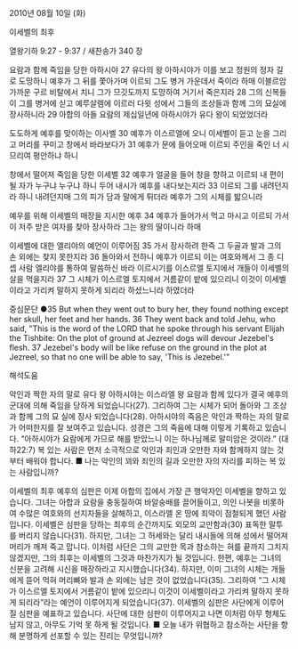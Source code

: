 2010년 08월 10일 (화)

이세벨의 최후



열왕기하 9:27 - 9:37 / 새찬송가 340 장


요람과 함께 죽임을 당한 아하시야
27 유다의 왕 아하시야가 이를 보고 정원의 정자 길로 도망하니 예후가 그 뒤를 쫓아가며 이르되 그도 병거 가운데서 죽이라 하매 이블르암 가까운 구르 비탈에서 치니 그가 므깃도까지 도망하여 거기서 죽은지라 28 그의 신복들이 그를 병거에 싣고 예루살렘에 이르러 다윗 성에서 그들의 조상들과 함께 그의 묘실에 장사하니라 29 아합의 아들 요람의 제십일년에 아하시야가 유다 왕이 되었었더라

도도하게 예후를 맞이하는 이사벨
30 예후가 이스르엘에 오니 이세벨이 듣고 눈을 그리고 머리를 꾸미고 창에서 바라보다가 31 예후가 문에 들어오매 이르되 주인을 죽인 너 시므리여 평안하냐 하니 

창에서 떨어져 죽임을 당한 이세벨
32 예후가 얼굴을 들어 창을 향하고 이르되 내 편이 될 자가 누구냐 누구냐 하니 두어 내시가 예후를 내다보는지라 33 이르되 그를 내려던지라 하니 내려던지매 그의 피가 담과 말에게 튀더라 예후가 그의 시체를 밟으니라 

예우를 위해 이세벨의 매장을 지시한 예후
34 예후가 들어가서 먹고 마시고 이르되 가서 이 저주 받은 여자를 찾아 장사하라 그는 왕의 딸이니라 하매 

이세벨에 대한 엘리야의 예언이 이루어짐
35 가서 장사하려 한즉 그 두골과 발과 그의 손 외에는 찾지 못한지라 36 돌아와서 전하니 예후가 이르되 이는 여호와께서 그 종 디셉 사람 엘리야를 통하여 말씀하신 바라 이르시기를 이스르엘 토지에서 개들이 이세벨의 살을 먹을지라 37 그 시체가 이스르엘 토지에서 거름같이 밭에 있으리니 이것이 이세벨이라고 가리켜 말하지 못하게 되리라 하셨느니라 하였더라 

중심문단 ●35 But when they went out to bury her, they found nothing except her skull, her feet and her hands. 36 They went back and told Jehu, who said, "This is the word of the LORD that he spoke through his servant Elijah the Tishbite: On the plot of ground at Jezreel dogs will devour Jezebel's flesh. 37 Jezebel's body will be like refuse on the ground in the plot at Jezreel, so that no one will be able to say, 'This is Jezebel.'"

해석도움





악인과 짝한 자의 말로  유다 왕 아하시야는 이스라엘 왕 요람과 함께 있다가 결국 예후의 군대에 의해 죽임을 당하게 되었습니다(27). 그리하여 그는 시체가 되어 돌아와 그 조상과 함께 그의 묘 실에 장사 되었습니다(28). 아하시야의 죽음은 악인과 짝하는 자의 말로가 어떠한지를 잘 보여주고 있습니다. 성경은 그의 죽음에 대해 이렇게 기록하고 있습니다. “아하시야가 요람에게 가므로 해를 받았느니 이는 하나님께로 말미암은 것이라.” (대하22:7) 복 있는 사람은 먼저 소극적으로 악인과 죄인과 오만한 자와 함께하지 않는 것부터 배워야 합니다.
■ 나는 악인의 꾀와 죄인의 길과 오만한 자의 자리를 피하는 복 있는 사람입니까?

이세벨의 최후
예후의 심판은 이제 아합의 집에서 가장 큰 행악자인 이세벨을 향하고 있습니다. 그녀는 아합과 요람을 충동질하여 바알숭배를 끌어들이고, 의인 나봇을 비롯하여 수많은 여호와의 선지자들을 살해하고, 이스라엘 온 땅에 죄악이 점철되게 했던 사람입니다. 이세벨은 심판을 당하는 최후의 순간까지도 외모의 교만함과(30) 표독한 말투를 버리지 않습니다(31). 하지만, 그녀는 그 허세와는 달리 내시들에 의해 성에서 떨어져 머리가 깨져 죽고 맙니다. 이처럼 사단은 그의 교만한 목과 참소하는 혀를 끝까지 그치지 않겠지만, 그의 최후는 이세벨의 그것과 마찬가지가 될 것입니다. 한편, 예후는 그녀의 신분을 고려해 시신을 매장하라고 지시했습니다(34). 하지만, 이미 그녀의 시체는 개들에게 뜯어 먹혀 머리뼈와 발과 손 외에는 남은 것이 없었습니다(35). 그리하여 “그 시체가 이스르엘 토지에서 거름같이 밭에 있으리니 이것이 이세벨이라고 가리켜 말하지 못하게 되리라”라는 예언이 이루어지게 되었습니다(37). 이세벨의 심판은 사단에게 이루어질 심판을 예표하고 있습니다. 사단에 대한 심판이 이루어지고 나면 이처럼 아무 형체도 남지 않고, 아무도 기억 못 하게 될 것입니다.
■ 오늘 내가 위협하고 참소하는 사단을 향해 분명하게 선포할 수 있는 진리는 무엇입니까?